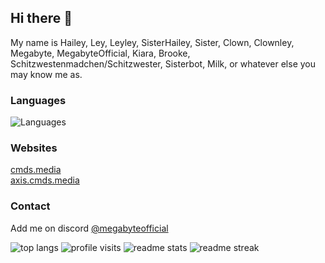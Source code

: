 ## Hi there 👋
My name is Hailey, Ley, Leyley, SisterHailey, Sister, Clown, Clownley, Megabyte, MegabyteOfficial, Kiara, Brooke, Schitzwestenmadchen/Schitzwester, Sisterbot, Milk, or whatever else you may know me as.

### Languages
![Languages](https://simpleskill.icons.workers.dev/svg?i=python,lua,sqlite,javascript,discord.py)

### Websites
[cmds.media](https://cmds.media/)  
[axis.cmds.media](https://axis.cmds.media/)  

### Contact
Add me on discord [@megabyteofficial](https://discordapp.com/users/474345408588677121)  

![top langs]("https://github-readme-stats.vercel.app/api/top-langs?username=sisterhailey&show_icons=true&locale=en&layout=compact)
![profile visits](https://komarev.com/ghpvc/?username=SisterHailey&color=blue)
![readme stats](https://github-readme-stats.vercel.app/api?username=sisterhailey&show_icons=true&locale=en)
![readme streak](https://github-readme-streak-stats.herokuapp.com/?user=sisterhailey&)

<!--
**SisterHailey/sisterhailey** is a ✨ _special_ ✨ repository because its `README.md` (this file) appears on your GitHub profile.

Here are some ideas to get you started:

- 🔭 I’m currently working on ...
- 🌱 I’m currently learning ...
- 👯 I’m looking to collaborate on ...
- 🤔 I’m looking for help with ...
- 💬 Ask me about ...
- 📫 How to reach me: ...
- 😄 Pronouns: ...
- ⚡ Fun fact: ...
-->
